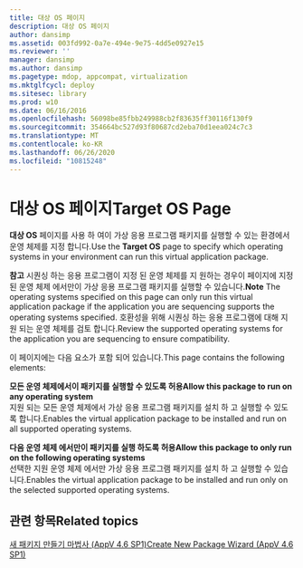 ```yaml
---
title: 대상 OS 페이지
description: 대상 OS 페이지
author: dansimp
ms.assetid: 003fd992-0a7e-494e-9e75-4dd5e0927e15
ms.reviewer: ''
manager: dansimp
ms.author: dansimp
ms.pagetype: mdop, appcompat, virtualization
ms.mktglfcycl: deploy
ms.sitesec: library
ms.prod: w10
ms.date: 06/16/2016
ms.openlocfilehash: 56098be85fbb249988cb2f83635ff30116f130f9
ms.sourcegitcommit: 354664bc527d93f80687cd2eba70d1eea024c7c3
ms.translationtype: MT
ms.contentlocale: ko-KR
ms.lasthandoff: 06/26/2020
ms.locfileid: "10815248"
---
```

# <span data-ttu-id="87f84-103">대상 OS 페이지</span><span class="sxs-lookup"><span data-stu-id="87f84-103">Target OS Page</span></span>


<span data-ttu-id="87f84-104">**대상 OS** 페이지를 사용 하 여이 가상 응용 프로그램 패키지를 실행할 수 있는 환경에서 운영 체제를 지정 합니다.</span><span class="sxs-lookup"><span data-stu-id="87f84-104">Use the **Target OS** page to specify which operating systems in your environment can run this virtual application package.</span></span>

<span data-ttu-id="87f84-105">**참고**  시퀀싱 하는 응용 프로그램이 지정 된 운영 체제를 지 원하는 경우이 페이지에 지정 된 운영 체제 에서만이 가상 응용 프로그램 패키지를 실행할 수 있습니다.</span><span class="sxs-lookup"><span data-stu-id="87f84-105">**Note** The operating systems specified on this page can only run this virtual application package if the application you are sequencing supports the operating systems specified.</span></span> <span data-ttu-id="87f84-106">호환성을 위해 시퀀싱 하는 응용 프로그램에 대해 지원 되는 운영 체제를 검토 합니다.</span><span class="sxs-lookup"><span data-stu-id="87f84-106">Review the supported operating systems for the application you are sequencing to ensure compatibility.</span></span>

 

<span data-ttu-id="87f84-107">이 페이지에는 다음 요소가 포함 되어 있습니다.</span><span class="sxs-lookup"><span data-stu-id="87f84-107">This page contains the following elements:</span></span>

<a href="" id="allow-this-package-to-run-on-any-operating-system"></a>**<span data-ttu-id="87f84-108">모든 운영 체제에서이 패키지를 실행할 수 있도록 허용</span><span class="sxs-lookup"><span data-stu-id="87f84-108">Allow this package to run on any operating system</span></span>**  
<span data-ttu-id="87f84-109">지원 되는 모든 운영 체제에서 가상 응용 프로그램 패키지를 설치 하 고 실행할 수 있도록 합니다.</span><span class="sxs-lookup"><span data-stu-id="87f84-109">Enables the virtual application package to be installed and run on all supported operating systems.</span></span>

<a href="" id="allow-this-package-to-only-run-on-the-following-operating-systems"></a>**<span data-ttu-id="87f84-110">다음 운영 체제 에서만이 패키지를 실행 하도록 허용</span><span class="sxs-lookup"><span data-stu-id="87f84-110">Allow this package to only run on the following operating systems</span></span>**  
<span data-ttu-id="87f84-111">선택한 지원 운영 체제 에서만 가상 응용 프로그램 패키지를 설치 하 고 실행할 수 있습니다.</span><span class="sxs-lookup"><span data-stu-id="87f84-111">Enables the virtual application package to be installed and run only on the selected supported operating systems.</span></span>

## <span data-ttu-id="87f84-112">관련 항목</span><span class="sxs-lookup"><span data-stu-id="87f84-112">Related topics</span></span>


[<span data-ttu-id="87f84-113">새 패키지 만들기 마법사 (AppV 4.6 SP1)</span><span class="sxs-lookup"><span data-stu-id="87f84-113">Create New Package Wizard (AppV 4.6 SP1)</span></span>](create-new-package-wizard---appv-46-sp1-.md)

 

 





